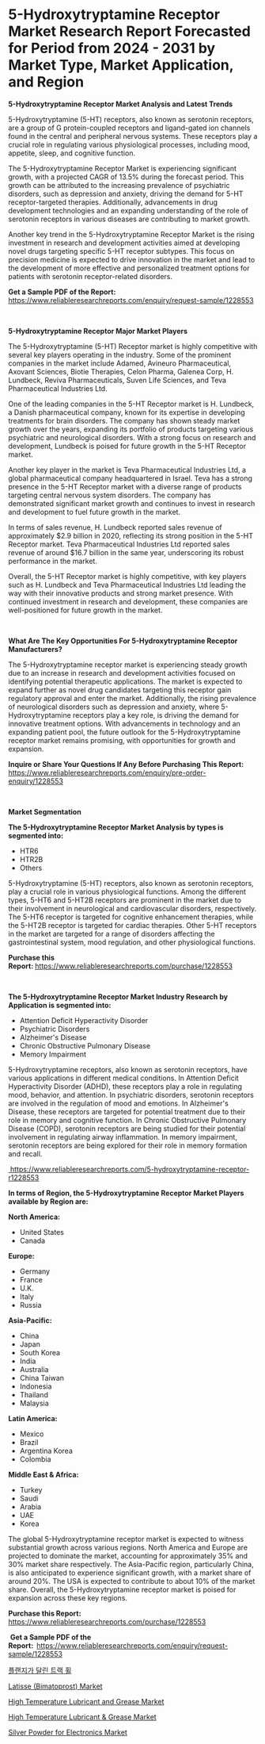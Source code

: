 <p><h1>5-Hydroxytryptamine Receptor Market Research Report Forecasted for Period from 2024 -  2031 by Market Type, Market Application, and Region</h1></p><p><strong>5-Hydroxytryptamine Receptor Market Analysis and Latest Trends</strong></p>
<p><p>5-Hydroxytryptamine (5-HT) receptors, also known as serotonin receptors, are a group of G protein-coupled receptors and ligand-gated ion channels found in the central and peripheral nervous systems. These receptors play a crucial role in regulating various physiological processes, including mood, appetite, sleep, and cognitive function. </p><p>The 5-Hydroxytryptamine Receptor Market is experiencing significant growth, with a projected CAGR of 13.5% during the forecast period. This growth can be attributed to the increasing prevalence of psychiatric disorders, such as depression and anxiety, driving the demand for 5-HT receptor-targeted therapies. Additionally, advancements in drug development technologies and an expanding understanding of the role of serotonin receptors in various diseases are contributing to market growth.</p><p>Another key trend in the 5-Hydroxytryptamine Receptor Market is the rising investment in research and development activities aimed at developing novel drugs targeting specific 5-HT receptor subtypes. This focus on precision medicine is expected to drive innovation in the market and lead to the development of more effective and personalized treatment options for patients with serotonin receptor-related disorders.</p></p>
<p><strong>Get a Sample PDF of the Report:&nbsp;</strong> <a href="https://www.reliableresearchreports.com/enquiry/request-sample/1228553">https://www.reliableresearchreports.com/enquiry/request-sample/1228553</a></p>
<p>&nbsp;</p>
<p><strong>5-Hydroxytryptamine Receptor Major Market Players</strong></p>
<p><p>The 5-Hydroxytryptamine (5-HT) Receptor market is highly competitive with several key players operating in the industry. Some of the prominent companies in the market include Adamed, Avineuro Pharmaceutical, Axovant Sciences, Biotie Therapies, Celon Pharma, Galenea Corp, H. Lundbeck, Reviva Pharmaceuticals, Suven Life Sciences, and Teva Pharmaceutical Industries Ltd.</p><p>One of the leading companies in the 5-HT Receptor market is H. Lundbeck, a Danish pharmaceutical company, known for its expertise in developing treatments for brain disorders. The company has shown steady market growth over the years, expanding its portfolio of products targeting various psychiatric and neurological disorders. With a strong focus on research and development, Lundbeck is poised for future growth in the 5-HT Receptor market.</p><p>Another key player in the market is Teva Pharmaceutical Industries Ltd, a global pharmaceutical company headquartered in Israel. Teva has a strong presence in the 5-HT Receptor market with a diverse range of products targeting central nervous system disorders. The company has demonstrated significant market growth and continues to invest in research and development to fuel future growth in the market.</p><p>In terms of sales revenue, H. Lundbeck reported sales revenue of approximately $2.9 billion in 2020, reflecting its strong position in the 5-HT Receptor market. Teva Pharmaceutical Industries Ltd reported sales revenue of around $16.7 billion in the same year, underscoring its robust performance in the market.</p><p>Overall, the 5-HT Receptor market is highly competitive, with key players such as H. Lundbeck and Teva Pharmaceutical Industries Ltd leading the way with their innovative products and strong market presence. With continued investment in research and development, these companies are well-positioned for future growth in the market.</p></p>
<p>&nbsp;</p>
<p><strong>What Are The Key Opportunities For 5-Hydroxytryptamine Receptor Manufacturers?</strong></p>
<p><p>The 5-Hydroxytryptamine receptor market is experiencing steady growth due to an increase in research and development activities focused on identifying potential therapeutic applications. The market is expected to expand further as novel drug candidates targeting this receptor gain regulatory approval and enter the market. Additionally, the rising prevalence of neurological disorders such as depression and anxiety, where 5-Hydroxytryptamine receptors play a key role, is driving the demand for innovative treatment options. With advancements in technology and an expanding patient pool, the future outlook for the 5-Hydroxytryptamine receptor market remains promising, with opportunities for growth and expansion.</p></p>
<p><strong>Inquire or Share Your Questions If Any Before Purchasing This Report:</strong> <a href="https://www.reliableresearchreports.com/enquiry/pre-order-enquiry/1228553">https://www.reliableresearchreports.com/enquiry/pre-order-enquiry/1228553</a></p>
<p>&nbsp;</p>
<p><strong>Market Segmentation</strong></p>
<p><strong>The 5-Hydroxytryptamine Receptor Market Analysis by types is segmented into:</strong></p>
<p><ul><li>HTR6</li><li>HTR2B</li><li>Others</li></ul></p>
<p><p>5-Hydroxytryptamine (5-HT) receptors, also known as serotonin receptors, play a crucial role in various physiological functions. Among the different types, 5-HT6 and 5-HT2B receptors are prominent in the market due to their involvement in neurological and cardiovascular disorders, respectively. The 5-HT6 receptor is targeted for cognitive enhancement therapies, while the 5-HT2B receptor is targeted for cardiac therapies. Other 5-HT receptors in the market are targeted for a range of disorders affecting the gastrointestinal system, mood regulation, and other physiological functions.</p></p>
<p><strong>Purchase this Report:&nbsp;</strong><a href="https://www.reliableresearchreports.com/purchase/1228553">https://www.reliableresearchreports.com/purchase/1228553</a></p>
<p>&nbsp;</p>
<p><strong>The 5-Hydroxytryptamine Receptor Market Industry Research by Application is segmented into:</strong></p>
<p><ul><li>Attention Deficit Hyperactivity Disorder</li><li>Psychiatric Disorders</li><li>Alzheimer's Disease</li><li>Chronic Obstructive Pulmonary Disease</li><li>Memory Impairment</li></ul></p>
<p><p>5-Hydroxytryptamine receptors, also known as serotonin receptors, have various applications in different medical conditions. In Attention Deficit Hyperactivity Disorder (ADHD), these receptors play a role in regulating mood, behavior, and attention. In psychiatric disorders, serotonin receptors are involved in the regulation of mood and emotions. In Alzheimer's Disease, these receptors are targeted for potential treatment due to their role in memory and cognitive function. In Chronic Obstructive Pulmonary Disease (COPD), serotonin receptors are being studied for their potential involvement in regulating airway inflammation. In memory impairment, serotonin receptors are being explored for their role in memory formation and recall.</p></p>
<p><a href="https://www.reliableresearchreports.com/5-hydroxytryptamine-receptor-r1228553">&nbsp;https://www.reliableresearchreports.com/5-hydroxytryptamine-receptor-r1228553</a></p>
<p><strong>In terms of Region, the 5-Hydroxytryptamine Receptor Market Players available by Region are:</strong></p>
<p>
    <p> <strong> North America: </strong>
        <ul>
            <li>United States</li>
            <li>Canada</li>
        </ul>
        </p> 
    <p> <strong> Europe: </strong>
        <ul>
            <li>Germany</li>
            <li>France</li>
            <li>U.K.</li>
            <li>Italy</li>
            <li>Russia</li>
        </ul>
        </p> 
    <p> <strong> Asia-Pacific: </strong>
        <ul>
            <li>China</li>
            <li>Japan</li>
            <li>South Korea</li>
            <li>India</li>
            <li>Australia</li>
            <li>China Taiwan</li>
            <li>Indonesia</li>
            <li>Thailand</li>
            <li>Malaysia</li>
        </ul>
        </p> 
    <p> <strong> Latin America: </strong>
        <ul>
            <li>Mexico</li>
            <li>Brazil</li>
            <li>Argentina Korea</li>
            <li>Colombia</li>
        </ul>
        </p> 
    <p> <strong> Middle East & Africa: </strong>
        <ul>
            <li>Turkey</li>
            <li>Saudi</li>
            <li>Arabia</li>
            <li>UAE</li>
            <li>Korea</li>
        </ul>
    </p>
    </p>
<p><p>The global 5-Hydroxytryptamine receptor market is expected to witness substantial growth across various regions. North America and Europe are projected to dominate the market, accounting for approximately 35% and 30% market share respectively. The Asia-Pacific region, particularly China, is also anticipated to experience significant growth, with a market share of around 20%. The USA is expected to contribute to about 10% of the market share. Overall, the 5-Hydroxytryptamine receptor market is poised for expansion across these key regions.</p></p>
<p><strong>Purchase this Report: </strong><a href="https://www.reliableresearchreports.com/purchase/1228553">https://www.reliableresearchreports.com/purchase/1228553</a></p>
<p>&nbsp;<strong>Get a Sample PDF of the Report:&nbsp;&nbsp;</strong><a href="https://www.reliableresearchreports.com/enquiry/request-sample/1228553">https://www.reliableresearchreports.com/enquiry/request-sample/1228553</a></p>
<p><strong></strong></p>
<p><p><a href="https://github.com/fernandotryO5lson96765/Market-Research-Report-List-1/blob/main/528873157460.md">플랜지가 달린 트랙 휠</a></p><p><a href="https://github.com/dx0328/Market-Research-Report-List-2/blob/main/latisse-bimatoprost-market.md">Latisse (Bimatoprost) Market</a></p><p><a href="https://www.linkedin.com/pulse/high-temperature-lubricant-grease-market-research-report-reveals-dnwsc">High Temperature Lubricant and Grease Market</a></p><p><a href="https://www.linkedin.com/pulse/high-temperature-lubricant-amp-grease-market-dynamics-2024-2031-jaiie">High Temperature Lubricant & Grease Market</a></p><p><a href="https://issuu.com/reportprime-2/docs/silver-powder-for-electronics-market-size-2030.ppt">Silver Powder for Electronics Market</a></p></p>